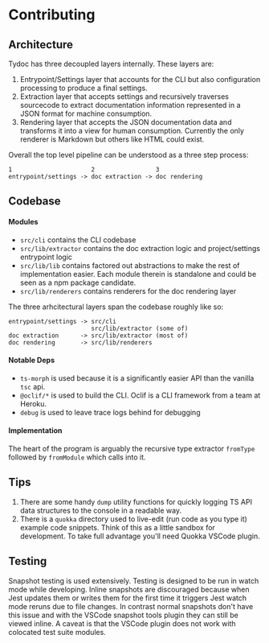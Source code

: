 # Contributing

## Architecture

Tydoc has three decoupled layers internally. These layers are:

1. Entrypoint/Settings layer that accounts for the CLI but also configuration processing to produce a final settings.
2. Extraction layer that accepts settings and recursively traverses sourcecode to extract documentation information represented in a JSON format for machine consumption.
3. Rendering layer that accepts the JSON documentation data and transforms it into a view for human consumption. Currently the only renderer is Markdown but others like HTML could exist.

Overall the top level pipeline can be understood as a three step process:

```
1                      2                 3
entrypoint/settings -> doc extraction -> doc rendering
```

## Codebase

#### Modules

- `src/cli` contains the CLI codebase
- `src/lib/extractor` contains the doc extraction logic and project/settings entrypoint logic
- `src/lib/lib` contains factored out abstractions to make the rest of implementation easier. Each module therein is standalone and could be seen as a npm package candidate.
- `src/lib/renderers` contains renderers for the doc rendering layer

The three arhcitectural layers span the codebase roughly like so:

```
entrypoint/settings -> src/cli
                       src/lib/extractor (some of)
doc extraction      -> src/lib/extractor (most of)
doc rendering       -> src/lib/renderers
```

#### Notable Deps

- `ts-morph` is used because it is a significantly easier API than the vanilla `tsc` api.
- `@oclif/*` is used to build the CLI. Oclif is a CLI framework from a team at Heroku.
- `debug` is used to leave trace logs behind for debugging

#### Implementation

The heart of the program is arguably the recursive type extractor `fromType` followed by `fromModule` which calls into it.

## Tips

1. There are some handy `dump` utility functions for quickly logging TS API data structures to the console in a readable way.
2. There is a `quokka` directory used to live-edit (run code as you type it) example code snippets. Think of this as a little sandbox for development. To take full advantage you'll need Quokka VSCode plugin.

## Testing

Snapshot testing is used extensively. Testing is designed to be run in watch mode while developing. Inline snapshots are discouraged because when Jest updates them or writes them for the first time it triggers Jest watch mode reruns due to file changes. In contrast normal snapshots don't have this issue and with the VSCode snapshot tools plugin they can still be viewed inline. A caveat is that the VSCode plugin does not work with colocated test suite modules.
